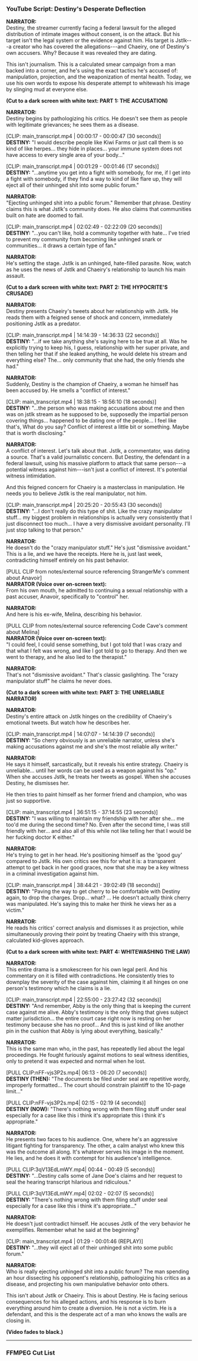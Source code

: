 ### **YouTube Script: Destiny's Desperate Deflection**


**NARRATOR:**\
Destiny, the streamer currently facing a federal lawsuit for the alleged distribution of intimate images without consent, is on the attack. But his target isn't the legal system or the evidence against him. His target is Jstlk---a creator who has covered the allegations---and Chaeiry, one of Destiny's own accusers. Why? Because it was revealed they are dating.

This isn't journalism. This is a calculated smear campaign from a man backed into a corner, and he's using the exact tactics he's accused of: manipulation, projection, and the weaponization of mental health. Today, we use his own words to expose his desperate attempt to whitewash his image by slinging mud at everyone else.

**(Cut to a dark screen with white text: PART 1: THE ACCUSATION)**

**NARRATOR:**\
Destiny begins by pathologizing his critics. He doesn't see them as people with legitimate grievances; he sees them as a disease.

[CLIP: main_transcript.mp4 | 00:00:17 - 00:00:47 (30 seconds)]\
**DESTINY:** "I would describe people like Kiwi Farms or just call them is so kind of like herpes... they hide in places... your immune system does not have access to every single area of your body..."

[CLIP: main_transcript.mp4 | 00:01:29 - 00:01:46 (17 seconds)]\
**DESTINY:** "...anytime you get into a fight with somebody, for me, if I get into a fight with somebody, if they find a way to kind of like flare up, they will eject all of their unhinged shit into some public forum."

**NARRATOR:**\
"Ejecting unhinged shit into a public forum." Remember that phrase. Destiny claims this is what Jstlk's community does. He also claims that communities built on hate are doomed to fail.

[CLIP: main_transcript.mp4 | 02:02:49 - 02:22:09 (20 seconds)]\
**DESTINY:** "...you can't like, hold a community together with hate... I've tried to prevent my community from becoming like unhinged snark or communities... it draws a certain type of fan."

**NARRATOR:**\
He's setting the stage. Jstlk is an unhinged, hate-filled parasite. Now, watch as he uses the news of Jstlk and Chaeiry's relationship to launch his main assault.

**(Cut to a dark screen with white text: PART 2: THE HYPOCRITE'S CRUSADE)**

**NARRATOR:**\
Destiny presents Chaeiry's tweets about her relationship with Jstlk. He reads them with a feigned sense of shock and concern, immediately positioning Jstlk as a predator.

[CLIP: main_transcript.mp4 | 14:14:39 - 14:36:33 (22 seconds)]\
**DESTINY:** "...if we take anything she's saying here to be true at all. Was he explicitly trying to keep his, I guess, relationship with her super private, and then telling her that if she leaked anything, he would delete his stream and everything else? The... only community that she had, the only friends she had."

**NARRATOR:**\
Suddenly, Destiny is the champion of Chaeiry, a woman he himself has been accused by. He smells a "conflict of interest."

[CLIP: main_transcript.mp4 | 18:38:15 - 18:56:10 (18 seconds)]\
**DESTINY:** "...the person who was making accusations about me and then was on jstlk stream as he supposed to be, supposedly the impartial person covering things... happened to be dating one of the people... I feel like that's, What do you say? Conflict of interest a little bit or something. Maybe that is worth disclosing."

**NARRATOR:**\
A conflict of interest. Let's talk about that. Jstlk, a commentator, was dating a source. That's a valid journalistic concern. But Destiny, the defendant in a federal lawsuit, using his massive platform to attack that same person---a potential witness against him---isn't just a conflict of interest. It's potential witness intimidation.

And this feigned concern for Chaeiry is a masterclass in manipulation. He needs you to believe Jstlk is the real manipulator, not him.

[CLIP: main_transcript.mp4 | 20:25:20 - 20:55:43 (30 seconds)]\
**DESTINY:** "...I don't really do this type of shit. Like the crazy manipulator stuff... my biggest problem in relationships is actually very consistently that I just disconnect too much... I have a very dismissive avoidant personality. I'll just stop talking to that person."

**NARRATOR:**\
He doesn't do the "crazy manipulator stuff." He's just "dismissive avoidant." This is a lie, and we have the receipts. Here he is, just last week, contradicting himself entirely on his past behavior.

[PULL CLIP from notes/external source referencing StrangerMe's comment about Anavoir]\
**NARRATOR (Voice over on-screen text):**\
From his own mouth, he admitted to continuing a sexual relationship with a past accuser, Anavoir, specifically to "control" her.

**NARRATOR:**\
And here is his ex-wife, Melina, describing his behavior.

[PULL CLIP from notes/external source referencing Code Cave's comment about Melina]\
**NARRATOR (Voice over on-screen text):**\
"I could feel, I could sense something, but I got told that I was crazy and that what I felt was wrong, and like I got told to go to therapy. And then we went to therapy, and he also lied to the therapist."

**NARRATOR:**\
That's not "dismissive avoidant." That's classic gaslighting. The "crazy manipulator stuff" he claims he never does.

**(Cut to a dark screen with white text: PART 3: THE UNRELIABLE NARRATOR)**

**NARRATOR:**\
Destiny's entire attack on Jstlk hinges on the credibility of Chaeiry's emotional tweets. But watch how he describes her.

[CLIP: main_transcript.mp4 | 14:07:07 - 14:14:39 (7 seconds)]\
**DESTINY:** "So cherry obviously is an unreliable narrator, unless she's making accusations against me and she's the most reliable ally writer."

**NARRATOR:**\
He says it himself, sarcastically, but it reveals his entire strategy. Chaeiry is unreliable... until her words can be used as a weapon against his "op." When she accuses Jstlk, he treats her tweets as gospel. When she accuses Destiny, he dismisses her.

He then tries to paint himself as her former friend and champion, who was just so supportive.

[CLIP: main_transcript.mp4 | 36:51:15 - 37:14:55 (23 seconds)]\
**DESTINY:** "I was willing to maintain my friendship with her after she... me too'd me during the second time? No. Even after the second time, I was still friendly with her... and also all of this while not like telling her that I would be her fucking doctor K either."

**NARRATOR:**\
He's trying to get in her head. He's positioning himself as the 'good guy' compared to Jstlk. His own critics see this for what it is: a transparent attempt to get back in her good graces, now that she may be a key witness in a criminal investigation against him.

[CLIP: main_transcript.mp4 | 38:44:21 - 39:02:49 (18 seconds)]\
**DESTINY:** "Paving the way to get cherry to be comfortable with Destiny again, to drop the charges. Drop... what? ... He doesn't actually think cherry was manipulated. He's saying this to make her think he views her as a victim."

**NARRATOR:**\
He reads his critics' correct analysis and dismisses it as projection, while simultaneously proving their point by treating Chaeiry with this strange, calculated kid-gloves approach.

**(Cut to a dark screen with white text: PART 4: WHITEWASHING THE LAW)**

**NARRATOR:**\
This entire drama is a smokescreen for his own legal peril. And his commentary on it is filled with contradictions. He consistently tries to downplay the severity of the case against him, claiming it all hinges on one person's testimony which he claims is a lie.

[CLIP: main_transcript.mp4 | 22:55:00 - 23:27:42 (32 seconds)]\
**DESTINY:** "And remember, Abby is the only thing that is keeping the current case against me alive. Abby's testimony is the only thing that gives subject matter jurisdiction... the entire court case right now is resting on her testimony because she has no proof... And this is just kind of like another pin in the cushion that Abby is lying about everything, basically."

**NARRATOR:**\
This is the same man who, in the past, has repeatedly lied about the legal proceedings. He fought furiously against motions to seal witness identities, only to pretend it was expected and normal when he lost.

[PULL CLIP:nFF-vjs3P2s.mp4| 06:13 - 06:20 (7 seconds)]\
**DESTINY (THEN):** "The documents be filed under seal are repetitive wordy, improperly formatted... The court should constrain plaintiff to the 10-page limit..."

[PULL CLIP:nFF-vjs3P2s.mp4| 02:15 - 02:19 (4 seconds)]\
**DESTINY (NOW):** "There's nothing wrong with them filing stuff under seal especially for a case like this i think it's appropriate this i think it's appropriate."

**NARRATOR:**\
He presents two faces to his audience. One, where he's an aggressive litigant fighting for transparency. The other, a calm analyst who knew this was the outcome all along. It's whatever serves his image in the moment. He lies, and he does it with contempt for his audience's intelligence.

[PULL CLIP:3qV13EdLmWY.mp4| 00:44 - 00:49 (5 seconds)]\
**DESTINY:** "...Destiny calls some of Jane Doe's claims and her request to seal the hearing transcript hilarious and ridiculous."

[PULL CLIP:3qV13EdLmWY.mp4| 02:02 - 02:07 (5 seconds)]\
**DESTINY:** "There's nothing wrong with them filing stuff under seal especially for a case like this i think it's appropriate..."

**NARRATOR:**\
He doesn't just contradict himself. He accuses Jstlk of the very behavior he exemplifies. Remember what he said at the beginning?

[CLIP: main_transcript.mp4 | 01:29 - 00:01:46 (REPLAY)]\
**DESTINY:** "...they will eject all of their unhinged shit into some public forum."

**NARRATOR:**\
Who is really ejecting unhinged shit into a public forum? The man spending an hour dissecting his opponent's relationship, pathologizing his critics as a disease, and projecting his own manipulative behavior onto others.

This isn't about Jstlk or Chaeiry. This is about Destiny. He is facing serious consequences for his alleged actions, and his response is to burn everything around him to create a diversion. He is not a victim. He is a defendant, and this is the desperate act of a man who knows the walls are closing in.

**(Video fades to black.)**

* * * * *

### **FFMPEG Cut List**
